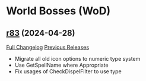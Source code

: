 # <DBM Mod> World Bosses (WoD)

## [r83](https://github.com/DeadlyBossMods/DBM-WoD/tree/r83) (2024-04-28)
[Full Changelog](https://github.com/DeadlyBossMods/DBM-WoD/compare/r82...r83) [Previous Releases](https://github.com/DeadlyBossMods/DBM-WoD/releases)

- Migrate all old icon options to numeric type system  
- Use GetSpellName where Appropriate  
- Fix usages of CheckDispelFilter to use type  
